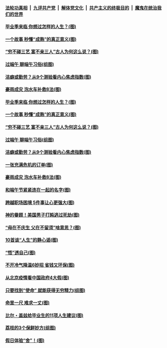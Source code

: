 ####  [法轮功真相](../../../../basic/blob/master/README.md?t=06260602) &nbsp;|&nbsp; [九评共产党](../../../../9ping.md/blob/master/README.md?t=06260602) &nbsp;|&nbsp; [解体党文化](../../../../jtdwh.md/blob/master/README.md?t=06260602)  &nbsp;|&nbsp; [共产主义的终极目的](../../../../gczydzjmd.md/blob/master/README.md?t=06260602) &nbsp;|&nbsp; [魔鬼在统治我们的世界](../../../../mgztzwmdsj.md/blob/master/README.md?t=06260602) 

#### [毕业季来临 你想过怎样的人生？(图)](../pages/p8/937661.md?t=06260602) 

#### [一个故事 秒懂“成熟”的真正意义(图)](../pages/p8/936405.md?t=06260602) 

#### [“穷不碰三艺 富不亲三人”古人为何这么说？(图)](../pages/p8/937602.md?t=06260602) 

#### [过端午 聊端午习俗(组图)](../pages/p8/937246.md?t=06260602) 

#### [洁癖或勤劳？从9个测验看内心焦虑指数(图)](../pages/p8/937558.md?t=06260602) 

#### [豪雨成灾 泡水车补救8法(图)](../pages/p8/937526.md?t=06260602) 

#### [毕业季来临 你想过怎样的人生？(图)](../pages/p8/937661.md?t=06260602) 

#### [一个故事 秒懂“成熟”的真正意义(图)](../pages/p8/936405.md?t=06260602) 

#### [“穷不碰三艺 富不亲三人”古人为何这么说？(图)](../pages/p8/937602.md?t=06260602) 

#### [过端午 聊端午习俗(组图)](../pages/p8/937246.md?t=06260602) 

#### [洁癖或勤劳？从9个测验看内心焦虑指数(图)](../pages/p8/937558.md?t=06260602) 

#### [一张充满危机的订单(图)](../pages/p8/936981.md?t=06260602) 

#### [豪雨成灾 泡水车补救8法(图)](../pages/p8/937526.md?t=06260602) 

#### [和端午节紧紧连在一起的名字(图)](../pages/p8/937448.md?t=06260602) 

#### [跨越职场困境 5件事让心更强大(图)](../pages/p8/937375.md?t=06260602) 

#### [神的眷顾！美国男子打盹逃过死劫(图)](../pages/p8/936985.md?t=06260602) 

#### [“母在不庆生 父在不留须”啥意思？(图)](../pages/p8/937234.md?t=06260602) 

#### [10首谈“人生”的静心谣(图)](../pages/p8/936965.md?t=06260602) 

#### [“悟”透自己(图)](../pages/p8/936972.md?t=06260602) 

#### [不开冷气降温6妙招 省钱又环保(图)](../pages/p8/937329.md?t=06260602) 

#### [从北京疫情看中国政府4大假(图)](../pages/p8/937196.md?t=06260602) 

#### [只要找到“使命” 就能获得无穷精力(组图)](../pages/p8/937159.md?t=06260602) 

#### [命里一尺 难求一丈(图)](../pages/p8/936782.md?t=06260602) 

#### [比尔・盖兹给毕业生的11项人生建议(图)](../pages/p8/936231.md?t=06260602) 

#### [荔枝的3个保鲜妙方(组图)](../pages/p8/936950.md?t=06260602) 

#### [假日体验“舍”！(图)](../pages/p8/937183.md?t=06260602) 

